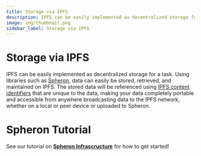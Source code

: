 ```yaml
---
title: Storage via IPFS
description: IPFS can be easily implemented as decentralized storage for a task. Using libraries such as Spheron
image: img/thumbnail.png
sidebar_label: Storage via IPFS
---
```


# Storage via IPFS

IPFS can be easily implemented as decentralized storage for a task. Using libraries such as [Spheron](https://docs.spheron.network/storage/), data can easily be stored, retrieved, and maintained on IPFS. The stored data will be referenced using [IPFS content identifiers](https://docs.ipfs.tech/concepts/content-addressing/) that are unique to the data, making your data completely portable and accessible from anywhere broadcasting data to the IPFS network, whether on a local or peer device or uploaded to Spheron.


# Spheron Tutorial
See our tutorial on **[Spheron Infrascructure](https://docs.spheron.network/storage/)** for how to get started!

